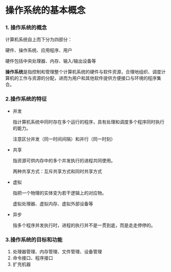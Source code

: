# 操作系统的基本概念

### 1. 操作系统的概念

计算机系统自上而下分为四部分：

硬件、操作系统、应用程序、用户

硬件包括中央处理器、内存、输入/输出设备等

**操作系统**是指控制和管理整个计算机系统的硬件与软件资源，合理地组织、调度计算机的工作与资源的分配，进而为用户和其他软件提供方便接口与环境的程序集合。

### 2.操作系统的特征

* 并发

  指计算机系统中同时存在多个运行的程序，具有处理和调度多个程序同时执行的能力。

  注意区分并发（同一时间间隔）和并行（同一时刻）

* 共享

  指资源可供内存中的多个并发执行的进程共同使用。

  两种共享方式：互斥共享方式和同时共享方式

* 虚拟

  指把一个物理的实体变为若干逻辑上的对应物。

  虚拟处理器、虚拟内存、虚拟外部设备等

* 异步

  指多个程序并发执行时，进程的执行并不是一贯到底，而是走走停停的。

### 3.操作系统的目标和功能

1. 处理器管理、内存管理、文件管理、设备管理
2. 命令接口、程序接口
3. 扩充机器 